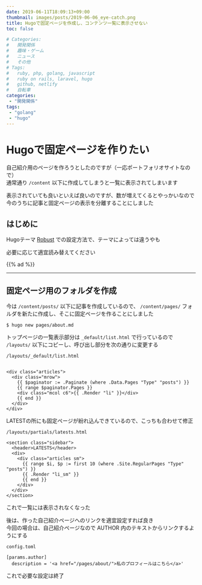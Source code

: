 ```yaml
---
date: 2019-06-11T18:09:13+09:00
thumbnail: images/posts/2019-06-06_eye-catch.png
title: Hugoで固定ページを作成し、コンテンツ一覧に表示させない
toc: false

# Categories:
#   開発関係
#   趣味・ゲーム
#   ニュース
#   その他
# Tags:
#   ruby, php, golang, javascript
#   ruby on rails, laravel, hugo
#   github, netlify
#   自転車
categories:
 - "開発関係"
tags:
 - "golang"
 - "hugo"
---
```


# Hugoで固定ページを作りたい
自己紹介用のページを作ろうとしたのですが（一応ポートフォリオサイトなので）  
通常通り <code>/content</code> 以下に作成してしまうと一覧に表示されてしまいます

表示されていても良いといえば良いのですが、数が増えてくるとやっかいなので  
今のうちに記事と固定ページの表示を分離することにしました

## はじめに
Hugoテーマ [Robust](https://github.com/dim0627/hugo_theme_robust) での設定方法で、テーマによっては違うやも

必要に応じて適宜読み替えてください

{{% ad %}}

* * *
## 固定ページ用のフォルダを作成

今は <code>/content/posts/</code> 以下に記事を作成しているので、
<code>/content/pages/</code> フォルダを新たに作成し、そこに固定ページを作ることにしました

```
$ hugo new pages/about.md
```

トップページの一覧表示部分は <code>_default/list.html</code> で行っているので <code>/layouts/</code> 以下にコピーし、呼び出し部分を次の通りに変更する

```
/layouts/_default/list.html


<div class="articles">
  <div class="mrow">
    {{ $paginator := .Paginate (where .Data.Pages "Type" "posts") }}
    {{ range $paginator.Pages }}
    <div class="mcol c6">{{ .Render "li" }}</div>
    {{ end }}
  </div>
</div>
```

LATESTの所にも固定ページが紛れ込んできているので、こっちも合わせて修正

```
/layouts/partials/latests.html

<section class="sidebar">
  <header>LATESTS</header>
  <div>
    <div class="articles sm">
      {{ range $i, $p := first 10 (where .Site.RegularPages "Type" "posts") }}
      {{ .Render "li_sm" }}
      {{ end }}
    </div>
  </div>
</section>
```

これで一覧には表示されなくなった

後は、作った自己紹介ページへのリンクを適宜設定すれば良き  
今回の場合は、自己紹介ページなので AUTHOR 内のテキストからリンクするようにする

```
config.toml

[params.author]
  description = '<a href="/pages/about/">私のプロフィールはこちら</a>'
```

これで必要な設定は終了

